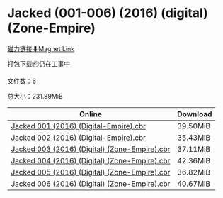 # Jacked (001-006) (2016) (digital) (Zone-Empire)

[磁力链接⬇Magnet Link](magnet:?xt=urn:btih:1e0d11786c4ff62b1d8d565d2403f363b8a13038&dn=Jacked%20%28001-006%29%20%282016%29%20%28digital%29%20%28Zone-Empire%29)

打包下载📦仍在工事中

文件数：6

总大小：231.89MiB

Online | Download
--- | ---
[Jacked 001 (2016) (Digital-Empire).cbr](https://github.com/alicewish/markdown/blob/master/comic/Jacked-001-2016-Digital-Empire-cbr.md) | 39.50MiB
[Jacked 002 (2016) (Digital-Empire).cbr](https://github.com/alicewish/markdown/blob/master/comic/Jacked-002-2016-Digital-Empire-cbr.md) | 35.43MiB
[Jacked 003 (2016) (Digital) (Zone-Empire).cbr](https://github.com/alicewish/markdown/blob/master/comic/Jacked-003-2016-Digital-Zone-Empire-cbr.md) | 37.11MiB
[Jacked 004 (2016) (Digital) (Zone-Empire).cbr](https://github.com/alicewish/markdown/blob/master/comic/Jacked-004-2016-Digital-Zone-Empire-cbr.md) | 42.36MiB
[Jacked 005 (2016) (Digital) (Zone-Empire).cbr](https://github.com/alicewish/markdown/blob/master/comic/Jacked-005-2016-Digital-Zone-Empire-cbr.md) | 36.82MiB
[Jacked 006 (2016) (Digital) (Zone-Empire).cbr](https://github.com/alicewish/markdown/blob/master/comic/Jacked-006-2016-Digital-Zone-Empire-cbr.md) | 40.67MiB